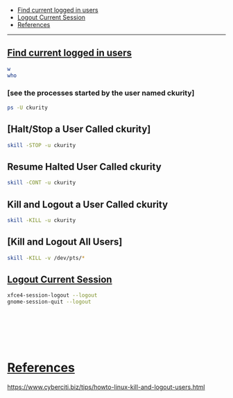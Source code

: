 - [Find current logged in users](#find-current-logged-in-users)
- [Logout Current Session](#logout-current-session)
- [References](#references)

-------------------------------------------

## [Find current logged in users](#find-current-logged-in-users)
```sh
w
who
```

### [see the processes started by the user named ckurity]
```sh
ps -U ckurity
```

## [Halt/Stop a User Called ckurity]
```sh
skill -STOP -u ckurity
```

## Resume Halted User Called ckurity
```sh
skill -CONT -u ckurity
```

## Kill and Logout a User Called ckurity
```sh
skill -KILL -u ckurity
```

## [Kill and Logout All Users]
```sh
skill -KILL -v /dev/pts/* 
```

## [Logout Current Session](#logout-current-session)
```sh
xfce4-session-logout --logout
gnome-session-quit --logout
```

## 
```sh

```

## 
```sh

```

## 
```sh

```

# [References](#references-1)

https://www.cyberciti.biz/tips/howto-linux-kill-and-logout-users.html